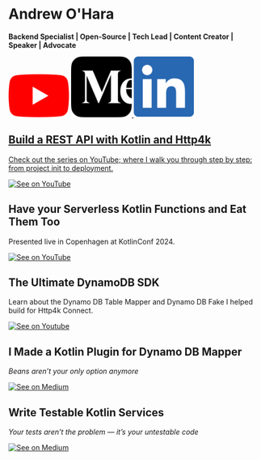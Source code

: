 # Andrew O'Hara
__Backend Specialist | Open-Source | Tech Lead | Content Creator | Speaker | Advocate__

<span>
    <img width="120" src="https://raw.githubusercontent.com/oharaandrew314/oharaandrew314/main/icon-youtube.png" alt="Subscribe on YouTube">
        <a href="https://www.youtube.com/channel/UC_0YOasOvIws2f3-R6jsjmA"/>
    </img>
    <img width="120" src="https://raw.githubusercontent.com/oharaandrew314/oharaandrew314/main/icon-medium.png" alt="Follow on Medium">
        <a href="https://medium.com/@ohara.andrew314"/>
    </img>
    <img width="120" src="https://raw.githubusercontent.com/oharaandrew314/oharaandrew314/main/icon-linkedin.png" alt="Follow on LinkedIn">
        <a href="https://www.linkedin.com/in/oharaandrew314"/>
    </img>
</p>


## Build a REST API with Kotlin and Http4k

Check out the series on YouTube; where I walk you through step by step: from project init to deployment.

[![See on YouTube](https://img.youtube.com/vi/nHVeMEbZYKI/hqdefault.jpg)](https://www.youtube.com/watch?v=nHVeMEbZYKI&list=PLjea9qMgiQ2O1PpPYXK9EfxJeBM2zgBoT)


## Have your Serverless Kotlin Functions and Eat Them Too

Presented live in Copenhagen at KotlinConf 2024.

[![See on YouTube](https://img.youtube.com/vi/L1DvD83sjAw/hqdefault.jpg)](https://www.youtube.com/watch?v=L1DvD83sjAw)

## The Ultimate DynamoDB SDK

Learn about the Dynamo DB Table Mapper and Dynamo DB Fake I helped build for Http4k Connect.

[![See on Youtube](https://img.youtube.com/vi/wq9hiEhjqCw/maxresdefault.jpg)](https://youtu.be/wq9hiEhjqCw?si=ZG9y7I74Qjpn2C7M)

## I Made a Kotlin Plugin for Dynamo DB Mapper

_Beans aren’t your only option anymore_

[![See on Medium](https://miro.medium.com/v2/resize:fit:1100/format:webp/1*lpgtN1gT6Wk_e0HmTM15Aw.jpeg)](https://medium.com/better-programming/i-made-a-kotlin-plugin-for-dynamo-db-mapper-cce1924fcd1e)

## Write Testable Kotlin Services

_Your tests aren’t the problem — it’s your untestable code_

[![See on Medium](https://miro.medium.com/v2/resize:fit:1100/format:webp/1*_X3qQBfkqPc-d5ldVT4mow.jpeg)](https://medium.com/better-programming/i-made-a-kotlin-plugin-for-dynamo-db-mapper-cce1924fcd1e)